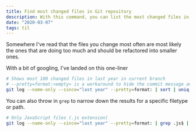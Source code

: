 ```yaml
---
title: Find most changed files in Git repository
description: With this command, you can list the most changed files in your repository over time.
date: "2020-03-07"
tags: til
---
```


Somewhere I've read that the files you change most often are most likely the ones that are doing too much and should be refactored into smaller ones.

With a bit of googling, I've landed on this one-liner

```bash
# Shows most 100 changed files in last year in current branch
# --pretty=format:<empty> is a workaround to hide the commit message and show only file names
git log --name-only --since="last year" --pretty=format: | sort | uniq -c | sort -rg | head -100
```

You can also throw in `grep` to narrow down the results for a specific filetype or path.

```bash
# Only JavaScript files (.js extension)
git log --name-only --since="last year" --pretty=format: | grep .js$ | sort | uniq -c | sort -rg | head -100
```
